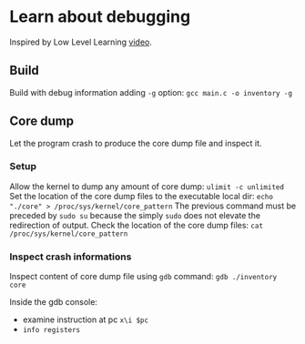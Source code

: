 # Learn about debugging
Inspired by Low Level Learning 
[video](https://www.youtube.com/watch?v=3T3ZDquDDVg&list=PLx9cFXs5R8k_TbMWYuBtjHoqyFIFDkfbd&index=39).

## Build
Build with debug information adding `-g` option: `gcc main.c -o inventory -g`

## Core dump
Let the program crash to produce the core dump file and inspect it.

### Setup
Allow the kernel to dump any amount of core dump: `ulimit -c unlimited`
Set the location of the core dump files to the executable local dir: `echo "./core" > /proc/sys/kernel/core_pattern`
The previous command must be preceded by `sudo su` because the simply `sudo` does not elevate the redirection of output.
Check the location of the core dump files: `cat /proc/sys/kernel/core_pattern`

### Inspect crash informations
Inspect content of core dump file using `gdb` command: `gdb ./inventory core`

Inside the gdb console:
* examine instruction at pc `x\i $pc`
* `info registers`